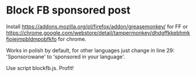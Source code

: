 # Block FB sponsored post

Install https://addons.mozilla.org/pl/firefox/addon/greasemonkey/ for FF 
or https://chrome.google.com/webstore/detail/tampermonkey/dhdgffkkebhmkfjojejmpbldmpobfkfo for chrome.

Works in polish by default, for other languages just change in line 29:
'Sponsorowane' to 'sponsored in your language'.

Use script blockfb.js.
Profit!

